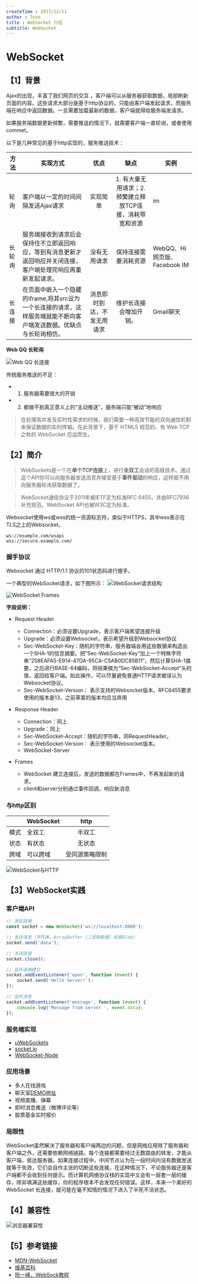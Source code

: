 ```yaml
---
createTime : 2017/12/11
author : 7nxo
title : WebSocket 介绍
subtitle: WebSocket
---
```


# WebSocket

## 【1】背景

Ajax的出现，丰富了我们网页的交互 ，客户端可以从服务器获取数据，局部刷新页面的内容。这些请求大部分是基于http协议的，只能由客户端发起请求，而服务端在响应中返回数据。一旦需要加载最新的数据，客户端就得给服务端发请求。

如果服务端数据更新频繁，需要推送的情况下，就需要客户端一直轮询，或者使用commet。

以下是几种常见的基于http实现的，服务推送技术：


| 方法        |  实现方式   |  优点  | 缺点 | 实例 |
| --------   | -----   | :----: | :----: | ---- |
| 轮询 | 客户端以一定的时间间隔发送Ajax请求 | 实现简单 | 1. 有大量无用请求；2. 频繁建立释放TCP连接，消耗带宽和资源 | im |
| 长轮询 | 服务端接收到请求后会保持住不立即返回响应，等到有消息更新才返回响应并关闭连接，客户端处理完响应再重新发起请求。| 没有无用请求 | 保持连接需要消耗资源 | WebQQ、Hi网页版、Facebook IM |
| 长连接 | 在页面中嵌入一个隐藏的iframe,将其src设为一个长连接的请求，这样服务端就能不断向客户端发送数据。优缺点与长轮询相仿。| 消息即时到达，不发无用请求 | 维护长连接会增加开销。 | Gmail聊天 |

**Web QQ 长轮询**

![Web QQ 长连接](./img/3.png)

传统服务推送的不足：

- 1. 服务器需要很大的开销
- 2. 都做不到真正意义上的“主动推送”，服务端只能“被动”地响应


> 在处理高并发及实时性需求的时候，我们需要一种高效节能的双向通信机制来保证数据的实时传输。在此背景下，基于 HTML5 规范的、有 Web TCP 之称的 WebSocket 应运而生。


## 【2】简介

> WebSockets是一个在**单个TCP连接**上，进行**全双工**会话的高级技术。通过这个API你可以向服务器发送消息并接受基于**事件驱动**的响应，这样就不用向服务器轮询获取数据了。

> WebSocket通信协议于2011年被IETF定为标准RFC 6455，并由RFC7936补充规范。WebSocket API也被W3C定为标准。


Websocket使用ws或wss的统一资源标志符，类似于HTTPS，其中wss表示在TLS之上的Websocket。

```
ws://example.com/wsapi
wss://secure.example.com/
```

### 握手协议

Websocket 通过 HTTP/1.1 协议的101状态码进行握手。

一个典型的WebSocket请求，如下图所示：
![WebSocket请求结构](./img/4.png)

![WebSocket Frames](./img/5.png)

**字段说明：**

- Request Header
	- Connection：必须设置Upgrade，表示客户端希望连接升级
	- Upgrade：必须设置Websocket，表示希望升级到Websocket协议
	- Sec-WebSocket-Key：随机的字符串，服务器端会用这些数据来构造出一个SHA-1的信息摘要。把“Sec-WebSocket-Key”加上一个特殊字符串“258EAFA5-E914-47DA-95CA-C5AB0DC85B11”，然后计算SHA-1摘要，之后进行BASE-64编码，将结果做为“Sec-WebSocket-Accept”头的值，返回给客户端。如此操作，可以尽量避免普通HTTP请求被误认为Websocket协议。
	- Sec-WebSocket-Version： 表示支持的Websocket版本。RFC6455要求使用的版本是13，之前草案的版本均应当弃用

- Response Header
	- Connection：同上
	- Upgrade：同上
	- Sec-WebSocket-Accept：随机的字符串，同RequestHeader。
	- Sec-WebSocket-Version： 表示使用的Websocket版本。
	- WebSocket-Server

- Frames
	- WebSocket 建立连接后，发送的数据都在Frames中，不再发起新的请求。
	- client和server分别通过事件回调，响应新消息

### 与http区别

|         | WebSocket   |  http  |
| --------   | -----   | :----: |
| 模式 |  全双工 | 半双工 |
| 状态 | 有状态 | 无状态 |
| 跨域 | 可以跨域 | 受同源策略限制 |

![WebSocket与HTTP](./img/2.png)

## 【3】WebSocket实践
### 客户端API

```javascript
// 发起连接
const socket = new WebSocket('ws://localhost:8080');

// 发送消息（字符串、ArrayBuffer（二进制数据）或者Blob）
socket.send('data');

// 关闭连接
socket.close();

// 监听连接建立
socket.addEventListener('open', function (event) {
    socket.send('Hello Server!');
});

// 监听消息
socket.addEventListener('message', function (event) {
    console.log('Message from server ', event.data);
});

```

### 服务端实现
- [µWebSockets](https://github.com/uWebSockets/uWebSockets)
- [socket.io](http://socket.io/)
- [WebSocket-Node](https://github.com/theturtle32/WebSocket-Node)

### 应用场景

- 多人在线游戏
- 聊天室[DEMO地址](https://github.com/linwei0201/chat-room)
- 视频直播、弹幕
- 即时消息推送（微博评论等）
- 股票基金实时报价

### 局限性

WebSocket虽然解决了服务器和客户端两边的问题，但是网络应用除了服务器和客户端之外，还需要依赖网络链路。每个连接都需要经过无数路由的转发，才能从客户端，抵达服务器。如果连接过程中，中间节点认为在一段时间内没有数据发送就等于失效，它们会自作主张的切断这些连接。在这种情况下，不论服务器还是客户端都不会收到任何提示。而计算机网络协议栈的实现中又会有一层套一层的缓存，除非填满这些缓存，你的程序根本不会发现任何错误。这样，本来一个美好的 WebSocket 长连接，就可能在毫不知情的情况下进入了半死不活状态。

## 【4】兼容性
![浏览器兼容性](./img/1.png)

## 【5】参考链接

- [MDN-WebSocket](https://developer.mozilla.org/en-US/docs/Web/API/WebSocket)
- [维基百科](https://zh.wikipedia.org/wiki/WebSocket)
- [阮一峰，WebSock教程](http://www.ruanyifeng.com/blog/2017/05/websocket.html)
